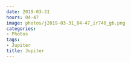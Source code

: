 ```yaml
---
date: 2019-03-31
hours: 04-47
image: photos/j2019-03-31_04-47_ir740_gb.png
categories: 
- Photos 
tags: 
- Jupiter 
title: Jupiter
---
```

